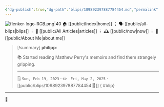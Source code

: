 ```yaml
---
{"dg-publish":true,"dg-path":"blips/109892397887784454.md","permalink":"/blips/109892397887784454/","title":"philipp on mastodon @ 2023-02-19","created":"2023-02-19T16:41:58","updated":"2025-05-02T08:50:43"}
---
```



<div class="transclusion internal-embed is-loaded"><div class="markdown-embed">




![flenker-logo-RGB.png|40](/img/user/attachments/flenker-logo-RGB.png)
🏠 [[public/Index\|home]]  ⋮ 🗣️ [[public/all-blips\|blips]] ⋮  📝 [[public/All Articles\|articles]]  ⋮ 🕰️ [[public/now\|now]] ⋮ 🪪 [[public/About Me\|about me]]


</div></div>


> [!summary] **philipp**:
>
> 📚 Started reading Matthew Perry's memoirs and find them strangely gripping.
> - - -
>
> 🗓️ <code>Sun, Feb 19, 2023</code>  · ✏️ <code> Fri, May 2, 2025</code>  · [[public/blips/109892397887784454\|🔗]]
{ #blip}


- - -

 👾
